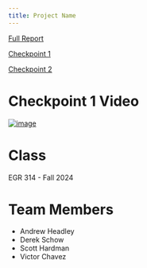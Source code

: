 ```yaml
---
title: Project Name
---
```

[Full Report](/full_report.md)


[Checkpoint 1](/checkpoint1.md)


[Checkpoint 2](/checkpoint2.md)


# Checkpoint 1 Video
[![image](https://github.com/user-attachments/assets/9f7633fb-e993-4c58-b517-bd5875deb1e7)](https://www.youtube.com/watch?v=BzNZRsTqQd8)


# Class

EGR 314 - Fall 2024

# Team Members

* Andrew Headley
* Derek Schow
* Scott Hardman
* Victor Chavez
